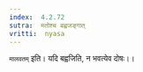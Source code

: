 ```yaml
---
index:  4.2.72
sutra:  मतोश्च बह्वजङ्गात्
vritti:  nyasa
---
```


`मालवतम्` इति। यदि बह्वजिति, न भवत्येव दोषः।।

